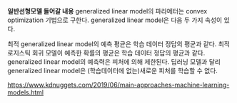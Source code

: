 **일반선형모델 들어갈 내용**
generalized linear model의 파라메터는 convex optimization 기법으로 구한다. generalized linear model은 다음 두 가지 속성이 있다.

최적 generalized linear model의 예측 평균은 학습 데이터 정답의 평균과 같다.
최적 로지스틱 회귀 모델이 예측한 확률의 평균은 학습 데이터 정답의 평균과 같다.
generalized linear model의 예측력은 피처에 의해 제한된다. 딥러닝 모델과 달리 generalized linear model은 (학습데이터에 없는)새로운 피처를 학습할 수 없다.

https://www.kdnuggets.com/2019/06/main-approaches-machine-learning-models.html

#